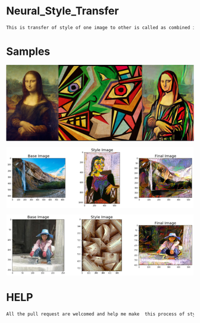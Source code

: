 # Neural_Style_Transfer
```bash
This is transfer of style of one image to other is called as combined image.
``` 
# Samples
 
![](https://github.com/bansal-dhruv/Neural_Style_Transfer/blob/master/Sample/1.png)


![](https://github.com/bansal-dhruv/Neural_Style_Transfer/blob/master/Sample/2.png)
                            

![](https://github.com/bansal-dhruv/Neural_Style_Transfer/blob/master/Sample/3.png)              
  
# HELP

```bash 
All the pull request are welcomed and help me make  this process of style transfers fast.
```
   
